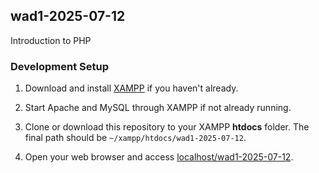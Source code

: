 ## wad1-2025-07-12
Introduction to PHP

### Development Setup

1. Download and install
   [XAMPP](https://www.apachefriends.org/download.html)
   if you haven't already.

2. Start Apache and MySQL through XAMPP if not already running.

3. Clone or download this repository to your XAMPP **htdocs** folder.
   The final path should be `~/xampp/htdocs/wad1-2025-07-12`.

4. Open your web browser and access [localhost/wad1-2025-07-12](http://localhost/wad1-2025-07-12).